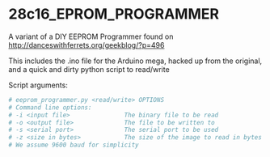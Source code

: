 # 28c16_EPROM_PROGRAMMER
A variant of a DIY EEPROM Programmer found on http://danceswithferrets.org/geekblog/?p=496

This includes the .ino file for the Arduino mega, hacked up from the original, and a quick and dirty python script to read/write

Script arguments:
```python
# eeprom_programmer.py <read/write> OPTIONS
# Command line options:
# -i <input file>               The binary file to be read
# -o <output file>              The file to be written to
# -s <serial port>              The serial port to be used
# -z <size in bytes>            The size of the image to read in bytes
# We assume 9600 baud for simplicity
```
